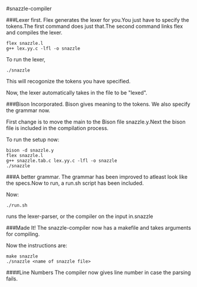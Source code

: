 #snazzle-compiler

###Lexer first.
Flex generates the lexer for you.You just have to specify the tokens.The first command does just that.The second command links flex and compiles the lexer.

```
flex snazzle.l
g++ lex.yy.c -lfl -o snazzle
```
To run the lexer, 

```
./snazzle
```
This will recogonize the tokens you have specified.

Now, the lexer automatically takes in the file to be "lexed".

###Bison Incorporated.
Bison gives meaning to the tokens. We also specify the grammar now.

First change is to move the main to the Bison file snazzle.y.Next the bison file is included in the compilation process.

To run the setup now:
```
bison -d snazzle.y
flex snazzle.l
g++ snazzle.tab.c lex.yy.c -lfl -o snazzle
./snazzle
```

###A better grammar.
The grammar has been improved to atleast look like the specs.Now to run, a run.sh script has been included.

Now:
```
./run.sh
```
runs the lexer-parser, or the compiler on the input in.snazzle

###Made It!
The snazzle-compiler now has a makefile and takes arguments for compiling.

Now the instructions are:
```
make snazzle
./snazzle <name of snazzle file>
```

####Line Numbers
The compiler now gives line number in case the parsing fails. 
